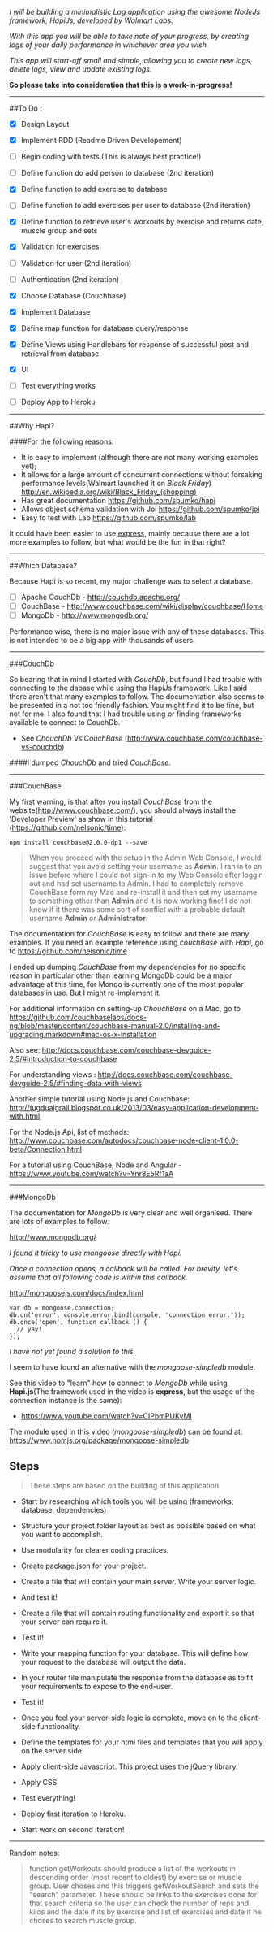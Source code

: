 *I will be building a minimalistic Log application using the awesome NodeJs framework,
HapiJs, developed by Walmart Labs.*

*With this app you will be able to take note of your progress,
by creating logs of your daily performance in whichever area you wish.*

*This app will start-off small and simple, allowing you to create new logs,
delete logs, view and update existing logs.*

**So please take into consideration that this is a work-in-progress!**

---

##To Do :

- [x] Design Layout
- [x] Implement RDD (Readme Driven Developement)
- [ ] Begin coding with tests (This is always best practice!)
- [ ] Define function do add person to database (2nd iteration)
- [x] Define function to add exercise to database
- [ ] Define function to add exercises per user to database (2nd iteration)
- [x] Define function to retrieve user's workouts by exercise and returns date, muscle group and sets
- [x] Validation for exercises
- [ ] Validation for user (2nd iteration)
- [ ] Authentication (2nd iteration)
- [x] Choose Database (Couchbase)
- [x] Implement Database
- [x] Define map function for database query/response
- [x] Define Views using Handlebars for response of successful post and retrieval from database
- [x] UI
- [ ] Test everything works
- [ ] Deploy App to Heroku


---

##Why Hapi?

####For the following reasons:
* It is easy to implement (although there are not many working examples yet);
* It allows for a large amount of concurrent connections without forsaking performance levels(Walmart launched it on *Black Friday*) http://en.wikipedia.org/wiki/Black_Friday_(shopping)
* Has great documentation https://github.com/spumko/hapi
* Allows object schema validation with Joi https://github.com/spumko/joi
* Easy to test with Lab https://github.com/spumko/lab

It could have been easier to use [express](http://expressjs.com/), mainly because there are a lot more examples to follow, but what would be the fun in that right?

---

##Which Database?

Because Hapi is so recent, my major challenge was to select a database.

- [ ] Apache CouchDb - http://couchdb.apache.org/
- [ ] CouchBase - http://www.couchbase.com/wiki/display/couchbase/Home
- [ ] MongoDb - http://www.mongodb.org/

Performance wise, there is no major issue with any of these databases. This is not intended to be a big app with thousands of users.

---

###CouchDb

So bearing that in mind I started with *CouchDb*, but found I had trouble with connecting to the dabase while using tha HapiJs framework. Like I said there aren't that many examples to follow.
The documentation also seems to be presented in a not too friendly fashion. You might find it to be fine, but not for me.
I also found that I had trouble using or finding frameworks available to connect to CouchDb.

* See *ChouchDb* Vs *CouchBase* (http://www.couchbase.com/couchbase-vs-couchdb)

####I dumped *ChouchDb* and tried *CouchBase*.

---

###CouchBase

My first warning, is that after you install *CouchBase* from the website(http://www.couchbase.com/), you should always install the 'Developer Preview' as show in this tutorial (https://github.com/nelsonic/time):

```
npm install couchbase@2.0.0-dp1 --save
```
>When you proceed with the setup in the Admin Web Console, I would suggest that you avoid setting your username as **Admin**. I ran in to an issue before where I could not sign-in to my Web Console after loggin out and had set username to Admin. I had to completely remove CouchBase form my Mac and re-install it and then set my username to something other than **Admin** and it is now working fine! I do not know if it there was some sort of conflict with a probable default username **Admin** or **Administrator**.

The documentation for *CouchBase* is easy to follow and there are many examples.
If you need an example reference using *couchBase* with *Hapi*, go to https://github.com/nelsonic/time

I ended up dumping *CouchBase* from my dependencies for no specific reason in particular other than learning MongoDb could be a major advantage at this time, for Mongo is currently one of the most popular databases in use.
But I might re-implement it.

For additional information on setting-up *ChouchBase* on a Mac, go to https://github.com/couchbaselabs/docs-ng/blob/master/content/couchbase-manual-2.0/installing-and-upgrading.markdown#mac-os-x-installation

Also see: http://docs.couchbase.com/couchbase-devguide-2.5/#introduction-to-couchbase

For understanding views : http://docs.couchbase.com/couchbase-devguide-2.5/#finding-data-with-views

Another simple tutorial using Node.js and Couchbase: http://tugdualgrall.blogspot.co.uk/2013/03/easy-application-development-with.html

For the Node.js Api, list of methods: http://www.couchbase.com/autodocs/couchbase-node-client-1.0.0-beta/Connection.html

For a tutorial using CouchBase, Node and Angular - https://www.youtube.com/watch?v=Ynr8E5Rf1aA

---

###MongoDb

The documentation for *MongoDb* is very clear and well organised.
There are lots of examples to follow.

http://www.mongodb.org/

*I found it tricky to use mongoose directly with Hapi.*

*Once a connection opens, a callback will be called. For brevity, let's assume that all following code is within this callback.*

http://mongoosejs.com/docs/index.html
```
var db = mongoose.connection;
db.on('error', console.error.bind(console, 'connection error:'));
db.once('open', function callback () {
  // yay!
});
```
*I have not yet found a solution to this.*

I seem to have found an alternative with the *mongoose-simpledb* module.

See this video to "learn" how to connect to *MongoDb* while using **Hapi.js**(The framework used in the video is **express**, but the usage of the connection instance is the same):
* https://www.youtube.com/watch?v=CIPbmPUKyMI

The module used in this video (*mongoose-simpledb*) can be found at: https://www.npmjs.org/package/mongoose-simpledb

## Steps

>These steps are based on the building of this application

- Start by researching which tools you will be using (frameworks, database, dependencies)

- Structure your project folder layout as best as possible based on what you want to accomplish.

- Use modularity for clearer coding practices.

- Create package.json for your project.

- Create a file that will contain your main server. Write your server logic.

- And test it!

- Create a file that will contain routing functionality and export it so that your server can require it.

- Test it!

- Write your mapping function for your database. This will define how your request to the database will output the data.

- In your router file manipulate the response from the database as to fit your requirements to expose to the end-user.

- Test it!

- Once you feel your server-side logic is complete, move on to the client-side functionality.

- Define the templates for your html files and templates that you will apply on the server side.

- Apply client-side Javascript. This project uses the jQuery library.

- Apply CSS.

- Test everything!

- Deploy first iteration to Heroku.

- Start work on second iteration!

---

Random notes:

> function getWorkouts should produce a list of the workouts in descending order (most recent to oldest) by exercise or muscle group. User choses and this triggers getWorkoutSearch
> and sets the "search" parameter.
> These should be links to the exercises done for that search criteria so the user can check the number of reps and kilos and the date if its by exercise
> and list of exercises and date if he choses to search muscle group.
